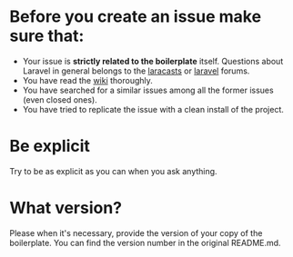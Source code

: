 # Before you create an issue make sure that:
- Your issue is **strictly related to the boilerplate** itself. Questions about Laravel in general belongs to the [laracasts](https://laracasts.com/discuss/) or [laravel](http://laravel.io/forum) forums.
- You have read the [wiki](https://github.com/rappasoft/laravel-5-boilerplate/wiki) thoroughly.
- You have searched for a similar issues among all the former issues (even closed ones).
- You have tried to replicate the issue with a clean install of the project.

# Be explicit
Try to be as explicit as you can when you ask anything.

# What version?
Please when it's necessary, provide the version of your copy of the boilerplate. You can find the version number in the original README.md.
